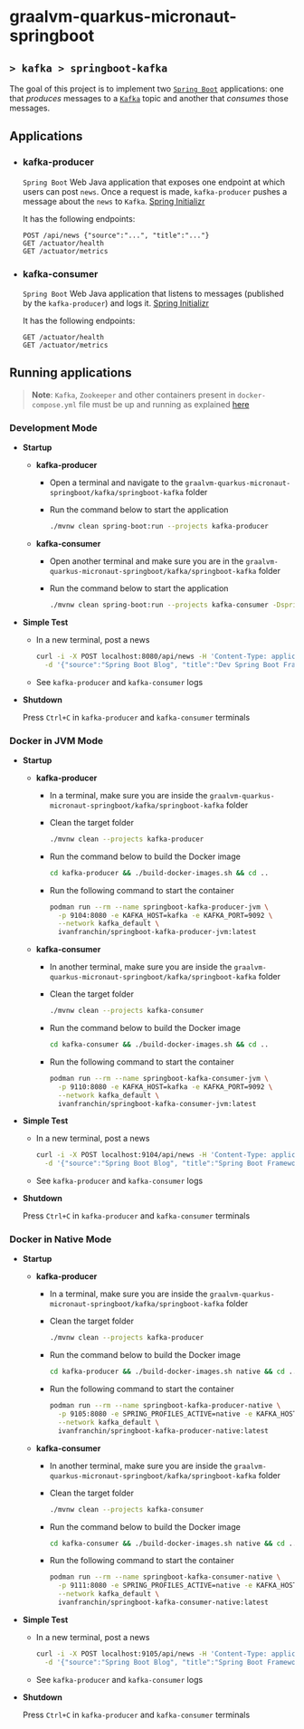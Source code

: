 # graalvm-quarkus-micronaut-springboot
## `> kafka > springboot-kafka`

The goal of this project is to implement two [`Spring Boot`](https://docs.spring.io/spring-boot/docs/current/reference/htmlsingle/) applications: one that _produces_ messages to a [`Kafka`](https://kafka.apache.org/) topic and another that _consumes_ those messages.

## Applications

- ### kafka-producer

  `Spring Boot` Web Java application that exposes one endpoint at which users can post `news`. Once a request is made, `kafka-producer` pushes a message about the `news` to `Kafka`. [Spring Initializr](https://start.spring.io/#!type=maven-project&language=java&platformVersion=3.4.4&packaging=jar&jvmVersion=17&groupId=com.ivanfranchin&artifactId=springboot-kafka-producer&name=springboot-kafka-producer&description=Demo%20project%20for%20Spring%20Boot&packageName=com.ivanfranchin.springboot-kafka-producer&dependencies=webflux,actuator,validation,native,kafka)

  It has the following endpoints:
  ```text
  POST /api/news {"source":"...", "title":"..."}
  GET /actuator/health
  GET /actuator/metrics
  ```

- ### kafka-consumer

  `Spring Boot` Web Java application that listens to messages (published by the `kafka-producer`) and logs it. [Spring Initializr](https://start.spring.io/#!type=maven-project&language=java&platformVersion=3.4.4&packaging=jar&jvmVersion=17&groupId=com.ivanfranchin&artifactId=springboot-kafka-consumer&name=springboot-kafka-consumer&description=Demo%20project%20for%20Spring%20Boot&packageName=com.ivanfranchin.springboot-kafka-consumer&dependencies=webflux,actuator,native,kafka)

  It has the following endpoints:
  ```text
  GET /actuator/health
  GET /actuator/metrics
  ```

## Running applications

> **Note**: `Kafka`, `Zookeeper` and other containers present in `docker-compose.yml` file must be up and running as explained [here](https://github.com/ivangfr/graalvm-quarkus-micronaut-springboot/tree/master/kafka#start-environment)

### Development Mode

- **Startup**

  - **kafka-producer**

    - Open a terminal and navigate to the `graalvm-quarkus-micronaut-springboot/kafka/springboot-kafka` folder

    - Run the command below to start the application
      ```bash
      ./mvnw clean spring-boot:run --projects kafka-producer
      ```

  - **kafka-consumer**

    - Open another terminal and make sure you are in the `graalvm-quarkus-micronaut-springboot/kafka/springboot-kafka` folder

    - Run the command below to start the application
      ```bash
      ./mvnw clean spring-boot:run --projects kafka-consumer -Dspring-boot.run.jvmArguments="-Dserver.port=8081"
      ```

- **Simple Test**

  - In a new terminal, post a news
    ```bash
    curl -i -X POST localhost:8080/api/news -H 'Content-Type: application/json' \
      -d '{"source":"Spring Boot Blog", "title":"Dev Spring Boot Framework"}'
    ```

  - See `kafka-producer` and `kafka-consumer` logs

- **Shutdown**

  Press `Ctrl+C` in `kafka-producer` and `kafka-consumer` terminals

### Docker in JVM Mode

- **Startup**

  - **kafka-producer**

    - In a terminal, make sure you are inside the `graalvm-quarkus-micronaut-springboot/kafka/springboot-kafka` folder

    - Clean the target folder
      ```bash
      ./mvnw clean --projects kafka-producer
      ```

    - Run the command below to build the Docker image
      ```bash
      cd kafka-producer && ./build-docker-images.sh && cd ..
      ```

    - Run the following command to start the container
      ```bash
      podman run --rm --name springboot-kafka-producer-jvm \
        -p 9104:8080 -e KAFKA_HOST=kafka -e KAFKA_PORT=9092 \
        --network kafka_default \
        ivanfranchin/springboot-kafka-producer-jvm:latest
      ```

  - **kafka-consumer**

    - In another terminal, make sure you are inside the `graalvm-quarkus-micronaut-springboot/kafka/springboot-kafka` folder

    - Clean the target folder
      ```bash
      ./mvnw clean --projects kafka-consumer
      ```

    - Run the command below to build the Docker image
      ```bash
      cd kafka-consumer && ./build-docker-images.sh && cd ..
      ```

    - Run the following command to start the container
      ```bash
      podman run --rm --name springboot-kafka-consumer-jvm \
        -p 9110:8080 -e KAFKA_HOST=kafka -e KAFKA_PORT=9092 \
        --network kafka_default \
        ivanfranchin/springboot-kafka-consumer-jvm:latest
      ```

- **Simple Test**

  - In a new terminal, post a news
    ```bash
    curl -i -X POST localhost:9104/api/news -H 'Content-Type: application/json' \
      -d '{"source":"Spring Boot Blog", "title":"Spring Boot Framework"}'
    ```

  - See `kafka-producer` and `kafka-consumer` logs

- **Shutdown**

  Press `Ctrl+C` in `kafka-producer` and `kafka-consumer` terminals

### Docker in Native Mode

- **Startup**

  - **kafka-producer**

    - In a terminal, make sure you are inside the `graalvm-quarkus-micronaut-springboot/kafka/springboot-kafka` folder

    - Clean the target folder
      ```bash
      ./mvnw clean --projects kafka-producer
      ```

    - Run the command below to build the Docker image
      ```bash
      cd kafka-producer && ./build-docker-images.sh native && cd ..
      ```

    - Run the following command to start the container
      ```bash
      podman run --rm --name springboot-kafka-producer-native \
        -p 9105:8080 -e SPRING_PROFILES_ACTIVE=native -e KAFKA_HOST=kafka -e KAFKA_PORT=9092 \
        --network kafka_default \
        ivanfranchin/springboot-kafka-producer-native:latest
      ```

  - **kafka-consumer**

    - In another terminal, make sure you are inside the `graalvm-quarkus-micronaut-springboot/kafka/springboot-kafka` folder

    - Clean the target folder
      ```bash
      ./mvnw clean --projects kafka-consumer
      ```

    - Run the command below to build the Docker image
      ```bash
      cd kafka-consumer && ./build-docker-images.sh native && cd ..
      ```

    - Run the following command to start the container
      ```bash
      podman run --rm --name springboot-kafka-consumer-native \
        -p 9111:8080 -e SPRING_PROFILES_ACTIVE=native -e KAFKA_HOST=kafka -e KAFKA_PORT=9092 \
        --network kafka_default \
        ivanfranchin/springboot-kafka-consumer-native:latest
      ```

- **Simple Test**

  - In a new terminal, post a news
    ```bash
    curl -i -X POST localhost:9105/api/news -H 'Content-Type: application/json' \
      -d '{"source":"Spring Boot Blog", "title":"Spring Boot Framework & GraalVM"}'
    ```

  - See `kafka-producer` and `kafka-consumer` logs

- **Shutdown**

  Press `Ctrl+C` in `kafka-producer` and `kafka-consumer` terminals
